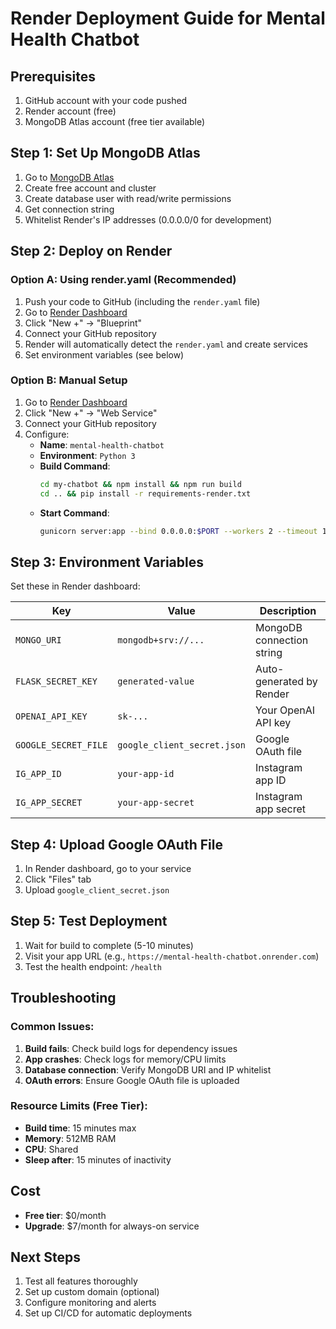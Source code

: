 # Render Deployment Guide for Mental Health Chatbot

## Prerequisites
1. GitHub account with your code pushed
2. Render account (free)
3. MongoDB Atlas account (free tier available)

## Step 1: Set Up MongoDB Atlas

1. Go to [MongoDB Atlas](https://www.mongodb.com/atlas)
2. Create free account and cluster
3. Create database user with read/write permissions
4. Get connection string
5. Whitelist Render's IP addresses (0.0.0.0/0 for development)

## Step 2: Deploy on Render

### Option A: Using render.yaml (Recommended)
1. Push your code to GitHub (including the `render.yaml` file)
2. Go to [Render Dashboard](https://dashboard.render.com/)
3. Click "New +" → "Blueprint"
4. Connect your GitHub repository
5. Render will automatically detect the `render.yaml` and create services
6. Set environment variables (see below)

### Option B: Manual Setup
1. Go to [Render Dashboard](https://dashboard.render.com/)
2. Click "New +" → "Web Service"
3. Connect your GitHub repository
4. Configure:
   - **Name**: `mental-health-chatbot`
   - **Environment**: `Python 3`
   - **Build Command**: 
     ```bash
     cd my-chatbot && npm install && npm run build
     cd .. && pip install -r requirements-render.txt
     ```
   - **Start Command**: 
     ```bash
     gunicorn server:app --bind 0.0.0.0:$PORT --workers 2 --timeout 120
     ```

## Step 3: Environment Variables

Set these in Render dashboard:

| Key | Value | Description |
|-----|-------|-------------|
| `MONGO_URI` | `mongodb+srv://...` | MongoDB connection string |
| `FLASK_SECRET_KEY` | `generated-value` | Auto-generated by Render |
| `OPENAI_API_KEY` | `sk-...` | Your OpenAI API key |
| `GOOGLE_SECRET_FILE` | `google_client_secret.json` | Google OAuth file |
| `IG_APP_ID` | `your-app-id` | Instagram app ID |
| `IG_APP_SECRET` | `your-app-secret` | Instagram app secret |

## Step 4: Upload Google OAuth File

1. In Render dashboard, go to your service
2. Click "Files" tab
3. Upload `google_client_secret.json`

## Step 5: Test Deployment

1. Wait for build to complete (5-10 minutes)
2. Visit your app URL (e.g., `https://mental-health-chatbot.onrender.com`)
3. Test the health endpoint: `/health`

## Troubleshooting

### Common Issues:
1. **Build fails**: Check build logs for dependency issues
2. **App crashes**: Check logs for memory/CPU limits
3. **Database connection**: Verify MongoDB URI and IP whitelist
4. **OAuth errors**: Ensure Google OAuth file is uploaded

### Resource Limits (Free Tier):
- **Build time**: 15 minutes max
- **Memory**: 512MB RAM
- **CPU**: Shared
- **Sleep after**: 15 minutes of inactivity

## Cost
- **Free tier**: $0/month
- **Upgrade**: $7/month for always-on service

## Next Steps
1. Test all features thoroughly
2. Set up custom domain (optional)
3. Configure monitoring and alerts
4. Set up CI/CD for automatic deployments
